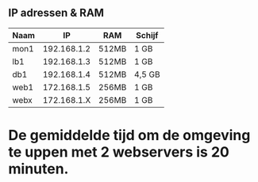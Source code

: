 ## IP adressen & RAM
| Naam      | IP       	  | RAM        |Schijf  |
|-----------|-------------|-------     |-----   |
| mon1     	| 192.168.1.2 |512MB       |1 GB    |
| lb1    	| 192.168.1.3 |512MB       |1 GB    |
| db1  		| 192.168.1.4 |512MB       |4,5 GB  |
| web1    	| 172.168.1.5 |256MB       |1 GB    |
| webx     	| 172.168.1.X |256MB       |1 GB    |

# De gemiddelde tijd om de omgeving te uppen met 2 webservers is 20 minuten.

